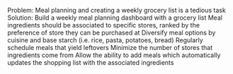 Problem: Meal planning and creating a weekly grocery list is a tedious task
Solution: Build a weekly meal planning dashboard with a grocery list
    Meal ingredients should be associated to specific stores, ranked by the preference of store they can be purchased at
    Diversify meal options by cuisine and base starch (i.e. rice, pasta, potatoes, bread)
    Regularly schedule meals that yield leftovers
    Minimize the number of stores that ingredients come from
    Allow the ability to add meals which automatically updates the shopping list with the associated ingredients
